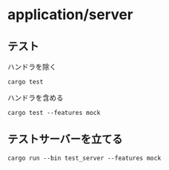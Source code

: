 # application/server
## テスト
ハンドラを除く
```
cargo test
```
ハンドラを含める
```
cargo test --features mock
```

## テストサーバーを立てる
```
cargo run --bin test_server --features mock
```
